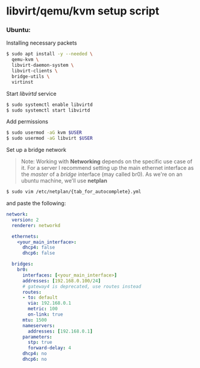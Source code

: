 # libvirt/qemu/kvm setup script

### Ubuntu:
Installing necessary packets

```sh
$ sudo apt install -y --needed \
  qemu-kvm \
  libvirt-daemon-system \
  libvirt-clients \
  bridge-utils \
  virtinst
```

Start *libvirtd* service

```sh
$ sudo systemctl enable libvirtd
$ sudo systemctl start libvirtd
```

Add permissions

```sh
$ sudo usermod -aG kvm $USER
$ sudo usermod -aG libvirt $USER
```

Set up a bridge network

>Note: Working with **Networking** depends on the specific use case of it. For a server I recommend setting up the main ethernet interface as the *master* of a *bridge* interface (may called br0). As we're on an ubuntu machine, we'll use **netplan**

```sh
$ sudo vim /etc/netplan/{tab_for_autocomplete}.yml
```
and paste the following:

```yml
network:
  version: 2
  renderer: networkd

  ethernets:
    <your_main_interface>:
      dhcp4: false 
      dhcp6: false 

  bridges:
    br0:
      interfaces: [<your_main_interface>]
      addresses: [192.168.0.100/24]
      # gateway4 is deprecated, use routes instead
      routes:
      - to: default
        via: 192.168.0.1
        metric: 100
        on-link: true
      mtu: 1500
      nameservers:
        addresses: [192.168.0.1]
      parameters:
        stp: true
        forward-delay: 4
      dhcp4: no
      dhcp6: no
```
